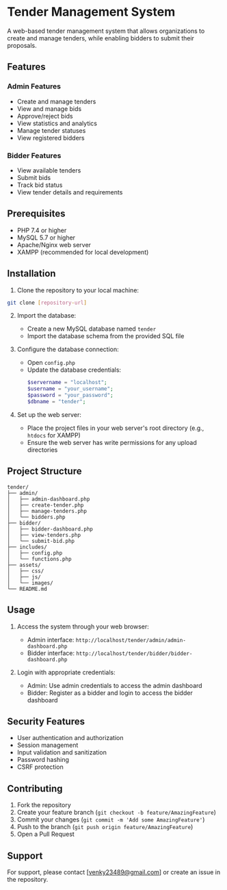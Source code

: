 # Tender Management System

A web-based tender management system that allows organizations to create and manage tenders, while enabling bidders to submit their proposals.

## Features

### Admin Features
- Create and manage tenders
- View and manage bids
- Approve/reject bids
- View statistics and analytics
- Manage tender statuses
- View registered bidders

### Bidder Features
- View available tenders
- Submit bids
- Track bid status
- View tender details and requirements

## Prerequisites

- PHP 7.4 or higher
- MySQL 5.7 or higher
- Apache/Nginx web server
- XAMPP (recommended for local development)

## Installation

1. Clone the repository to your local machine:
```bash
git clone [repository-url]
```

2. Import the database:
   - Create a new MySQL database named `tender`
   - Import the database schema from the provided SQL file

3. Configure the database connection:
   - Open `config.php`
   - Update the database credentials:
     ```php
     $servername = "localhost";
     $username = "your_username";
     $password = "your_password";
     $dbname = "tender";
     ```

4. Set up the web server:
   - Place the project files in your web server's root directory (e.g., `htdocs` for XAMPP)
   - Ensure the web server has write permissions for any upload directories

## Project Structure

```
tender/
├── admin/
│   ├── admin-dashboard.php
│   ├── create-tender.php
│   ├── manage-tenders.php
│   └── bidders.php
├── bidder/
│   ├── bidder-dashboard.php
│   ├── view-tenders.php
│   └── submit-bid.php
├── includes/
│   ├── config.php
│   └── functions.php
├── assets/
│   ├── css/
│   ├── js/
│   └── images/
└── README.md
```

## Usage

1. Access the system through your web browser:
   - Admin interface: `http://localhost/tender/admin/admin-dashboard.php`
   - Bidder interface: `http://localhost/tender/bidder/bidder-dashboard.php`

2. Login with appropriate credentials:
   - Admin: Use admin credentials to access the admin dashboard
   - Bidder: Register as a bidder and login to access the bidder dashboard

## Security Features

- User authentication and authorization
- Session management
- Input validation and sanitization
- Password hashing
- CSRF protection

## Contributing

1. Fork the repository
2. Create your feature branch (`git checkout -b feature/AmazingFeature`)
3. Commit your changes (`git commit -m 'Add some AmazingFeature'`)
4. Push to the branch (`git push origin feature/AmazingFeature`)
5. Open a Pull Request

## Support

For support, please contact [venky23489@gmail.com] or create an issue in the repository. 